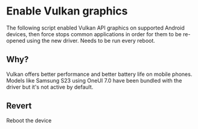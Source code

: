 # Enable Vulkan graphics
The following script enabled Vulkan API graphics on supported Android devices, then force stops common applications in order for them to be re-opened using the new driver. Needs to be run every reboot.

## Why?
Vulkan offers better performance and better battery life on mobile phones. Models like Samsung S23 using OneUI 7.0 have been bundled with the driver but it's not active by default.

## Revert
Reboot the device